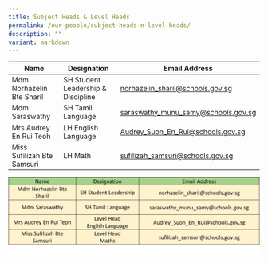 ```yaml
---
title: Subject Heads & Level Heads
permalink: /our-people/subject-heads-n-level-heads/
description: ""
variant: markdown
---
```



| Name | Designation | Email Address |
| -------- | -------- | -------- |
| Mdm Norhazelin Bte Sharil     | SH Student Leadership & Discipline     | norhazelin_sharil@schools.gov.sg     |
| Mdm Saraswathy     | SH Tamil Language     | saraswathy_munu_samy@schools.gov.sg     |
| Mrs Audrey En Rui Teoh     | LH English Language    | Audrey_Suon_En_Rui@schools.gov.sg     |
| Miss Sufilizah Bte Samsuri    | LH Math     | sufilizah_samsuri@schools.gov.sg     |

![](/images/Staff%20List/subject%20head.jpg)